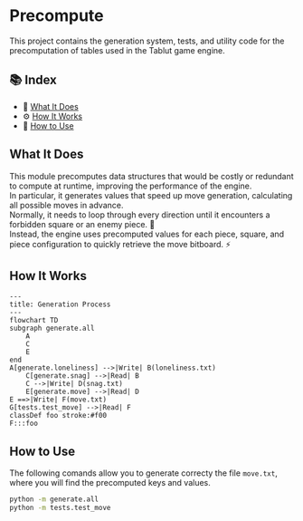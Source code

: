 # Precompute

This project contains the generation system, tests, and utility code for the precomputation of tables used in the Tablut game engine.

## 📚 Index 

- 📌 [What It Does](#what-it-does)
- ⚙️ [How It Works](#how-it-works)
- 🚀 [How to Use](#how-to-use)

## What It Does

This module precomputes data structures that would be costly or redundant to compute at runtime, improving the performance of the engine.  
In particular, it generates values that speed up move generation, calculating all possible moves in advance.  
Normally, it needs to loop through every direction until it encounters a forbidden square or an enemy piece. 🐢  
Instead, the engine uses precomputed values for each piece, square, and piece configuration to quickly retrieve the move bitboard. ⚡

## How It Works

```mermaid
---
title: Generation Process
---
flowchart TD
subgraph generate.all
    A
    C
    E
end
A[generate.loneliness] -->|Write| B(loneliness.txt)
    C[generate.snag] -->|Read| B
    C -->|Write| D(snag.txt)
    E[generate.move] -->|Read| D
E ==>|Write| F(move.txt)
G[tests.test_move] -->|Read| F
classDef foo stroke:#f00
F:::foo
```

## How to Use

The following comands allow you to generate correcty the file `move.txt`, where you will find the precomputed keys and values.

```bash
python -m generate.all
python -m tests.test_move
```
